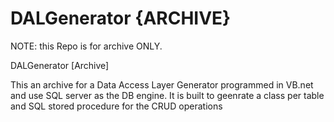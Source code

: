 # DALGenerator {ARCHIVE}
NOTE: this Repo is for archive ONLY.

DALGenerator [Archive]

This an archive for a Data Access Layer Generator programmed in VB.net and use SQL server as the DB engine. It is built to geenrate a class per table and SQL stored procedure for the CRUD operations
